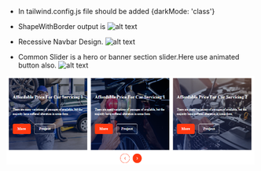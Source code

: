 * In tailwind.config.js file should be added {darkMode: 'class'}
* ShapeWithBorder output is 
  ![alt text](ShapeWithBorder.png.png)
  
* Recessive Navbar Design.
![alt text](Navbar.png.png)
* Common Slider is a hero or banner section slider.Here use animated button also.
![alt text](CommonSlider.jsx)

![alt text](ThreeChangeSlider.png)

